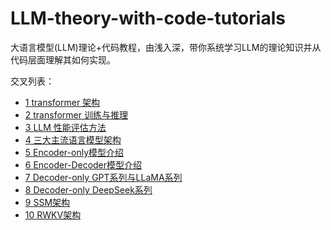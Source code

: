 # LLM-theory-with-code-tutorials
大语言模型(LLM)理论+代码教程，由浅入深，带你系统学习LLM的理论知识并从代码层面理解其如何实现。

交叉列表：
- [1 transformer 架构](./pdfs/1%20transformer%20%E6%9E%B6%E6%9E%84.pdf)
- [2 transformer 训练与推理](./pdfs/2%20transformer%20%E8%AE%AD%E7%BB%83%E4%B8%8E%E6%8E%A8%E7%90%86.pdf)
- [3 LLM 性能评估方法](./pdfs/3%20LLM%20%E6%80%A7%E8%83%BD%E8%AF%84%E4%BC%B0%E6%96%B9%E6%B3%95.pdf)
- [4 三大主流语言模型架构](./pdfs/04%20%E4%B8%89%E5%A4%A7%E4%B8%BB%E6%B5%81%E8%AF%AD%E8%A8%80%E6%A8%A1%E5%9E%8B%E6%9E%B6%E6%9E%84.pdf)
- [5 Encoder-only模型介绍](./pdfs/05%20Encoder-only%E6%A8%A1%E5%9E%8B%E4%BB%8B%E7%BB%8D.pdf)
- [6 Encoder-Decoder模型介绍](./pdfs/06%20Encoder-Decoder%E6%A8%A1%E5%9E%8B%E4%BB%8B%E7%BB%8D.pdf)
- [7 Decoder-only GPT系列与LLaMA系列](./pdfs/07%20Decoder-only%20GPT%E7%B3%BB%E5%88%97%E4%B8%8ELLaMA%E7%B3%BB%E5%88%97.pdf)
- [8 Decoder-only DeepSeek系列](./pdfs/08%20Decoder-only%20DeepSeek%E7%B3%BB%E5%88%97.pdf)
- [9 SSM架构](./pdfs/09%20SSM%E6%9E%B6%E6%9E%84.pdf)
- [10 RWKV架构](./pdfs/10%20RWKV%E6%9E%B6%E6%9E%84.pdf)